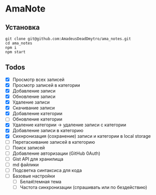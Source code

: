 # AmaNote

## Установка

```
git clone git@github.com:AmadeusDeadDmytro/ama_notes.git
cd ama_notes
npm i
npm start
```

## Todos

-   [x] Просмотр всех записей
-   [x] Просмотр записей в категории
-   [x] Добавление записи
-   [x] Обновление записи
-   [x] Удаление записи
-   [x] Скачивание записи
-   [x] Добавление категории
-   [ ] Обновление категории
-   [x] Удаление категории -> удаление записи с категории
-   [x] Добавление записи в категорию
-   [x] Сихнронизация (сохранение) записи и категории в local storage
-   [ ] Перетаскивание записей в категорию
-   [ ] Поиск записей
-   [ ] Добавление авторизации (GitHub 0Auth)
-   [ ] Gist API для хранилища
-   [ ] md файлики
-   [ ] Подсветка синтаксиса для кода
-   [ ] Базовые настройки
    -   [ ] Белая\темная тема
    -   [ ] Частота синхронизации (спрашивать или по бездействию)
